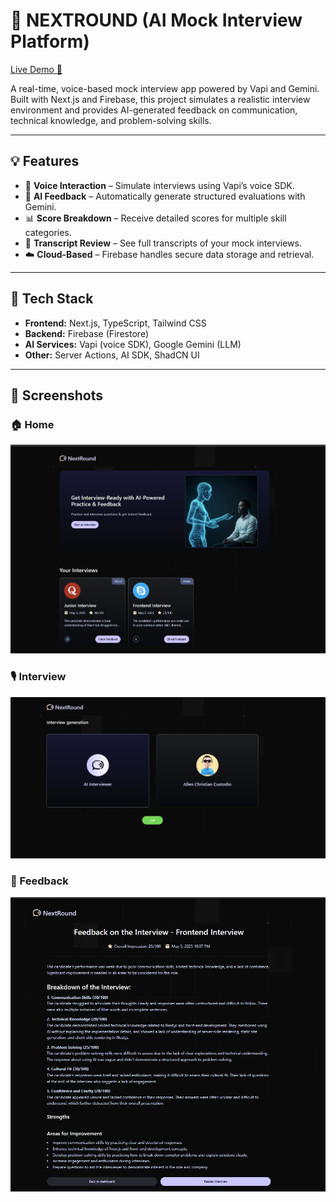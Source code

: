 # 🤖 NEXTROUND (AI Mock Interview Platform)

[Live Demo 🚀](https://nextround.vercel.app/)

A real-time, voice-based mock interview app powered by Vapi and Gemini. Built with Next.js and Firebase, this project simulates a realistic interview environment and provides AI-generated feedback on communication, technical knowledge, and problem-solving skills.

---

## 💡 Features

- 🎤 **Voice Interaction** – Simulate interviews using Vapi’s voice SDK.
- 🧠 **AI Feedback** – Automatically generate structured evaluations with Gemini.
- 📊 **Score Breakdown** – Receive detailed scores for multiple skill categories.
- 🔄 **Transcript Review** – See full transcripts of your mock interviews.
- ☁️ **Cloud-Based** – Firebase handles secure data storage and retrieval.

---

## 🚀 Tech Stack

- **Frontend:** Next.js, TypeScript, Tailwind CSS
- **Backend:** Firebase (Firestore)
- **AI Services:** Vapi (voice SDK), Google Gemini (LLM)
- **Other:** Server Actions, AI SDK, ShadCN UI

---

## 📸 Screenshots

### 🏠 Home

![Home](./public/Home.jpg)

### 🎙️ Interview

![Interview](./public/Interview.jpg)

### 📝 Feedback

![Feedback](./public/Feedback.jpg)
